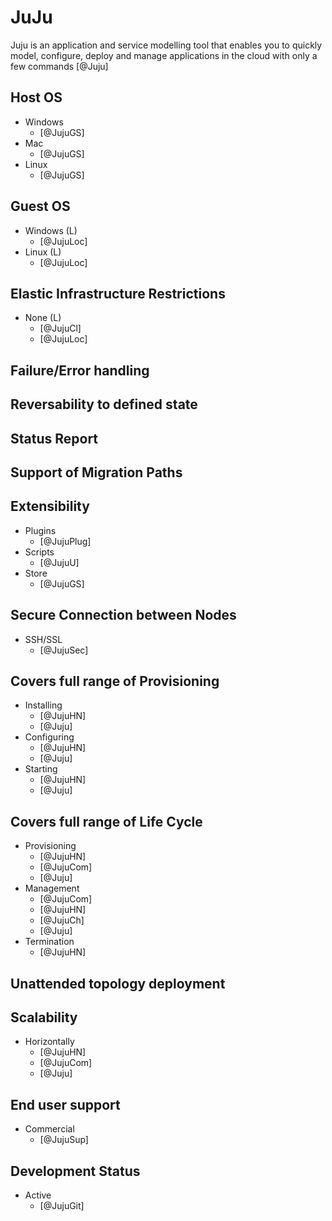 # JuJu
Juju is an application and service modelling tool that enables you to quickly model, configure, deploy and manage applications in the cloud with only a few commands [@Juju]

## Host OS
- Windows
    - [@JujuGS]
- Mac
    - [@JujuGS]
- Linux
    - [@JujuGS]

## Guest OS
- Windows (L)
    - [@JujuLoc]
- Linux (L)
    - [@JujuLoc]

## Elastic Infrastructure Restrictions
- None (L)
    - [@JujuCl]
    - [@JujuLoc]

## Failure/Error handling

## Reversability to defined state

## Status Report

## Support of Migration Paths

## Extensibility
- Plugins
    - [@JujuPlug]
- Scripts
    - [@JujuU]
- Store
    - [@JujuGS]

## Secure Connection between Nodes
- SSH/SSL
    - [@JujuSec]

## Covers full range of Provisioning
- Installing
    - [@JujuHN]
    - [@Juju]
- Configuring
    - [@JujuHN]
    - [@Juju]
- Starting
    - [@JujuHN]
    - [@Juju]

## Covers full range of Life Cycle
- Provisioning
    - [@JujuHN]
    - [@JujuCom]
    - [@Juju]
- Management
    - [@JujuCom]
    - [@JujuHN]
    - [@JujuCh]
    - [@Juju]
- Termination
    - [@JujuHN]

## Unattended topology deployment

## Scalability
- Horizontally
    - [@JujuHN]
    - [@JujuCom]
    - [@Juju]

## End user support
- Commercial
    - [@JujuSup]

## Development Status
- Active
    - [@JujuGit]
